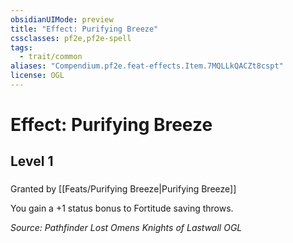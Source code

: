 ```yaml
---
obsidianUIMode: preview
title: "Effect: Purifying Breeze"
cssclasses: pf2e,pf2e-spell
tags:
  - trait/common
aliases: "Compendium.pf2e.feat-effects.Item.7MQLLkQACZt8cspt"
license: OGL
---
```

# Effect: Purifying Breeze
## Level 1
### 






Granted by [[Feats/Purifying Breeze|Purifying Breeze]]

You gain a +1 status bonus to Fortitude saving throws.

*Source: Pathfinder Lost Omens Knights of Lastwall*
*OGL*